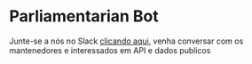 # Parliamentarian Bot

Junte-se a nós no Slack [clicando aqui](http://databr.herokuapp.com/), venha conversar com os mantenedores e interessados em API e dados publicos 
